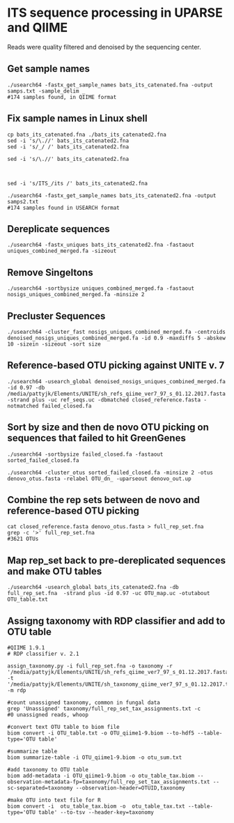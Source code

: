 # ITS sequence processing in UPARSE and QIIME

Reads were quality filtered and denoised by the sequencing center. 

## Get sample names
```
./usearch64 -fastx_get_sample_names bats_its_catenated.fna -output samps.txt -sample_delim _
#174 samples found, in QIIME format
```
## Fix sample names in Linux shell
```
cp bats_its_catenated.fna ./bats_its_catenated2.fna
sed -i 's/\.//' bats_its_catenated2.fna
sed -i 's/_/ /' bats_its_catenated2.fna

sed -i 's/\.//' bats_its_catenated2.fna



sed -i 's/ITS_/its /' bats_its_catenated2.fna

./usearch64 -fastx_get_sample_names bats_its_catenated2.fna -output samps2.txt
#174 samples found in USEARCH format
```

## Dereplicate sequences
```
./usearch64 -fastx_uniques bats_its_catenated2.fna -fastaout uniques_combined_merged.fa -sizeout
```

## Remove Singeltons
```
./usearch64 -sortbysize uniques_combined_merged.fa -fastaout nosigs_uniques_combined_merged.fa -minsize 2
```

## Precluster Sequences
```
./usearch64 -cluster_fast nosigs_uniques_combined_merged.fa -centroids denoised_nosigs_uniques_combined_merged.fa -id 0.9 -maxdiffs 5 -abskew 10 -sizein -sizeout -sort size
```

## Reference-based OTU picking against UNITE v. 7
```
./usearch64 -usearch_global denoised_nosigs_uniques_combined_merged.fa -id 0.97 -db /media/pattyjk/Elements/UNITE/sh_refs_qiime_ver7_97_s_01.12.2017.fasta  -strand plus -uc ref_seqs.uc -dbmatched closed_reference.fasta -notmatched failed_closed.fa
```

## Sort by size and then de novo OTU picking on sequences that failed to hit GreenGenes
```
./usearch64 -sortbysize failed_closed.fa -fastaout sorted_failed_closed.fa

./usearch64 -cluster_otus sorted_failed_closed.fa -minsize 2 -otus denovo_otus.fasta -relabel OTU_dn_ -uparseout denovo_out.up
```

## Combine the rep sets between de novo and reference-based OTU picking
```
cat closed_reference.fasta denovo_otus.fasta > full_rep_set.fna
grep -c '>' full_rep_set.fna
#3621 OTUs
```

## Map rep_set back to pre-dereplicated sequences and make OTU tables
```
./usearch64 -usearch_global bats_its_catenated2.fna -db full_rep_set.fna  -strand plus -id 0.97 -uc OTU_map.uc -otutabout OTU_table.txt
```

## Assigng taxonomy with RDP classifier and add to OTU table
```
#QIIME 1.9.1
# RDP classifier v. 2.1

assign_taxonomy.py -i full_rep_set.fna -o taxonomy -r '/media/pattyjk/Elements/UNITE/sh_refs_qiime_ver7_97_s_01.12.2017.fasta' -t '/media/pattyjk/Elements/UNITE/sh_taxonomy_qiime_ver7_97_s_01.12.2017.txt' -m rdp

#count unassigned taxonomy, common in fungal data 
grep 'Unassigned' taxonomy/full_rep_set_tax_assignments.txt -c
#0 unassigned reads, whoop

#convert text OTU table to biom file
biom convert -i OTU_table.txt -o OTU_qiime1-9.biom --to-hdf5 --table-type='OTU table'

#summarize table
biom summarize-table -i OTU_qiime1-9.biom -o otu_sum.txt

#add taxonomy to OTU table
biom add-metadata -i OTU_qiime1-9.biom -o otu_table_tax.biom --observation-metadata-fp=taxonomy/full_rep_set_tax_assignments.txt --sc-separated=taxonomy --observation-header=OTUID,taxonomy

#make OTU into text file for R
biom convert -i  otu_table_tax.biom -o  otu_table_tax.txt --table-type='OTU table' --to-tsv --header-key=taxonomy
```





